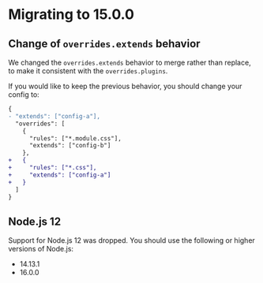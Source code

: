 # Migrating to 15.0.0

## Change of `overrides.extends` behavior

We changed the `overrides.extends` behavior to merge rather than replace, to make it consistent with the `overrides.plugins`.

If you would like to keep the previous behavior, you should change your config to:

```diff json
{
- "extends": ["config-a"],
  "overrides": [
    {
      "rules": ["*.module.css"],
      "extends": ["config-b"]
    },
+   {
+     "rules": ["*.css"],
+     "extends": ["config-a"]
+   }
  ]
}
```

## Node.js 12

Support for Node.js 12 was dropped. You should use the following or higher versions of Node.js:

- 14.13.1
- 16.0.0
